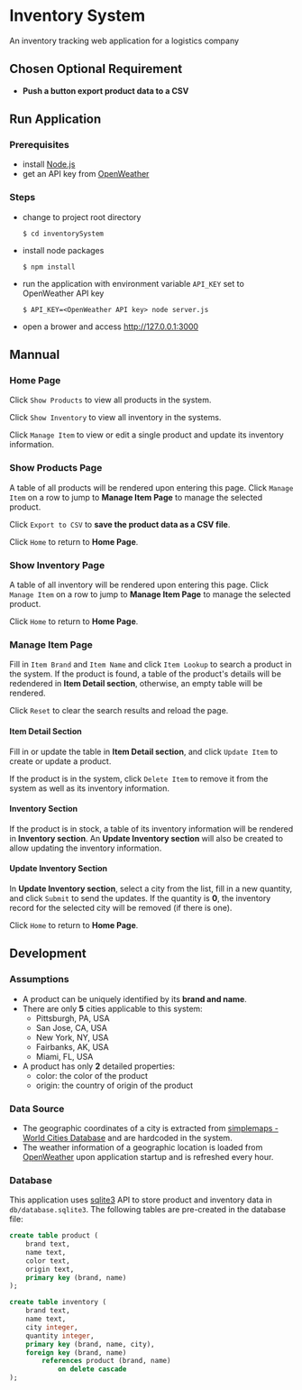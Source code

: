 # Inventory System
An inventory tracking web application for a logistics company
## Chosen Optional Requirement
- **Push a button export product data to a CSV**
## Run Application
### Prerequisites
- install [Node.js](https://nodejs.org/en/download/)
- get an API key from [OpenWeather](https://openweathermap.org/)
### Steps
- change to project root directory
    ```
    $ cd inventorySystem
    ```
- install node packages
    ```
    $ npm install
    ```
- run the application with environment variable `API_KEY` set to OpenWeather API key
    ```
    $ API_KEY=<OpenWeather API key> node server.js
    ```
- open a brower and access http://127.0.0.1:3000
## Mannual
### Home Page
Click `Show Products` to view all products in the system.

Click `Show Inventory` to view all inventory in the systems.

Click `Manage Item` to view or edit a single product and update its inventory information.
### Show Products Page
A table of all products will be rendered upon entering this page. Click `Manage Item` on a row to jump to **Manage Item Page** to manage the selected product.

Click `Export to CSV` to **save the product data as a CSV file**.

Click `Home` to return to **Home Page**.
### Show Inventory Page
A table of all inventory will be rendered upon entering this page. Click `Manage Item` on a row to jump to **Manage Item Page** to manage the selected product.

Click `Home` to return to **Home Page**.
### Manage Item Page
Fill in `Item Brand` and `Item Name` and click `Item Lookup` to search a product in the system. If the product is found, a table of the product's details will be redendered in **Item Detail section**, otherwise, an empty table will be rendered.

Click `Reset` to clear the search results and reload the page.
#### Item Detail Section
Fill in or update the table in **Item Detail section**, and click `Update Item` to create or update a product.

If the product is in the system, click `Delete Item` to remove it from the system as well as its inventory information.
#### Inventory Section
If the product is in stock, a table of its inventory information will be rendered in **Inventory section**. An **Update Inventory section** will also be created to allow updating the inventory information.
#### Update Inventory Section
In **Update Inventory section**, select a city from the list, fill in a new quantity, and click `Submit` to send the updates. If the quantity is **0**, the inventory record for the selected city will be removed (if there is one).

Click `Home` to return to **Home Page**.
## Development
### Assumptions
- A product can be uniquely identified by its **brand and name**.
- There are only **5** cities applicable to this system:
    - Pittsburgh, PA, USA
    - San Jose, CA, USA
    - New York, NY, USA
    - Fairbanks, AK, USA
    - Miami, FL, USA
- A product has only **2** detailed properties:
    - color: the color of the product
    - origin: the country of origin of the product
### Data Source
- The geographic coordinates of a city is extracted from [simplemaps - World Cities Database](https://simplemaps.com/data/world-cities) and are hardcoded in the system.
- The weather information of a geographic location is loaded from [OpenWeather](https://openweathermap.org/) upon application startup and is refreshed every hour.
### Database
This application uses [sqlite3](https://www.npmjs.com/package/sqlite3) API to store product and inventory data in `db/database.sqlite3`. The following tables are pre-created in the database file:
```sql
create table product (
    brand text,
    name text,
    color text,
    origin text,
    primary key (brand, name)
);

create table inventory (
    brand text,
    name text,
    city integer,
    quantity integer,
    primary key (brand, name, city),
    foreign key (brand, name)
        references product (brand, name)
            on delete cascade
);
```
